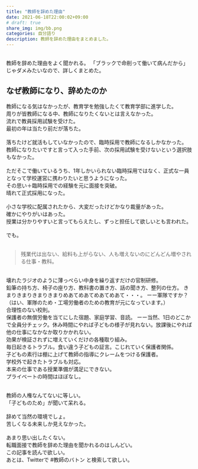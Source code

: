 ```yaml
---
title: "教師を辞めた理由"
date: 2021-06-18T22:00:02+09:00
# draft: true
share_img: img/bb.png
categories: 自分語り
description: 教師を辞めた理由をまとめました。
---
```

<br>
教師を辞めた理由をよく聞かれる。  
「ブラックで命削って働いて病んだから」じゃダメみたいなので、詳しくまとめた。
<br>

## なぜ教師になり、辞めたのか

教師になる気はなかったが、教育学を勉強したくて教育学部に進学した。  
周りが皆教師になる中、教師になりたくないとは言えなかった。  
流れで教員採用試験を受けた。  
最初の年は当たり前だが落ちた。  
<br>
落ちたけど就活もしていなかったので、臨時採用で教師になるしかなかった。  
教師になりたいですと言って入った手前、次の採用試験を受けないという選択肢もなかった。  
<br>
ただそこで働いているうち、1年しかいられない臨時採用ではなく、正式な一員となって学校運営に携わりたいと思うようになった。  
その思い＋臨時採用での経験を元に面接を突破。  
晴れて正式採用になった。  
<br>
小さな学校に配属されたから、大変だったけどかなり裁量があった。  
確かにやりがいはあった。  
授業は分かりやすいと言ってもらえたし、ずっと担任して欲しいとも言われた。  
<br>
でも。  
<br>

>残業代は出ない、給料も上がらない、人も増えないのにどんどん増やされる仕事・教科。  
<br>
壊れたラジオのように薄っぺらい中身を繰り返すだけの官制研修。  
<br>
鉛筆の持ち方、椅子の座り方、教科書の置き方、話の聞き方、整列の仕方。  
きまりきまりきまりきまりめあてめあてめあてめあて・・・。  
ーー軍隊ですか？（はい、軍隊のため・工場労働者のための教育が元になっています。）  
<br>
合理性のない校則。  
<br>
保護者の無償労働を当てにした宿題、家庭学習、音読。  
ーー当然、1日のどこかで全員分チェック。休み時間にやれば子どもの様子が見れない。放課後にやれば他の仕事になかなか取りかかれない。  
<br>
効果が検証されずに増えていくだけの各種取り組み。  
<br>
毎日起きるトラブル。食い違う子どもの証言。こじれていく保護者関係。  
<br>
子どもの素行は棚に上げて教師の指導にクレームをつける保護者。  
<br>
学校外で起きたトラブルも対応。  
<br>
本来の仕事である授業準備が満足にできない。  
<br>
プライベートの時間はほぼなし。  


<br>
<br>


教師の人権なんてないに等しい。  
「子どものため」が聞いて呆れる。  
<br>
辞めて当然の環境でしょ。  
苦しくなる未来しか見えなかった。  
<br>
あまり思い出したくない。  
転職面接で教師を辞めた理由を聞かれるのはしんどい。  
この記事を読んで欲しい。  
あとは、Twitterで #教師のバトン と検索して欲しい。  